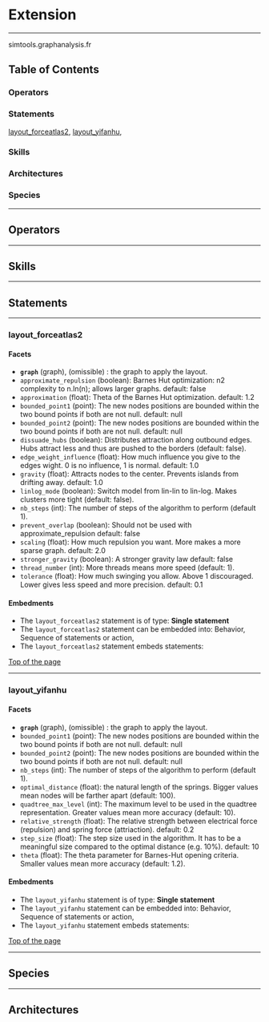 # Extension

----

 simtools.graphanalysis.fr

## Table of Contents
### Operators


### Statements
[layout_forceatlas2](#layout_forceatlas2), [layout_yifanhu](#layout_yifanhu), 

### Skills


### Architectures



### Species



----

## Operators
	

----

## Skills
	

----

## Statements
	

----
[//]: # (keyword|statement_layout_forceatlas2)
### layout_forceatlas2 
#### Facets 
  
  * **`graph`** (graph), (omissible) : the graph to apply the layout.
  * `approximate_repulsion` (boolean): Barnes Hut optimization: n2 complexity to n.ln(n); allows larger graphs. default: false
  * `approximation` (float): Theta of the Barnes Hut optimization. default: 1.2
  * `bounded_point1` (point): The new nodes positions are bounded within the two bound points if both are not null. default: null
  * `bounded_point2` (point): The new nodes positions are bounded within the two bound points if both are not null. default: null
  * `dissuade_hubs` (boolean): Distributes attraction along outbound edges. Hubs attract less and thus are pushed to the borders (default: false).
  * `edge_weight_influence` (float): How much influence you give to the edges wight. 0 is no influence, 1 is normal. default: 1.0
  * `gravity` (float): Attracts nodes to the center. Prevents islands from drifting away. default: 1.0
  * `linlog_mode` (boolean): Switch model from lin-lin to lin-log. Makes clusters more tight (default: false).
  * `nb_steps` (int): The number of steps of the algorithm to perform (default 1).
  * `prevent_overlap` (boolean): Should not be used with approximate_repulsion default: false
  * `scaling` (float): How much repulsion you want. More makes a more sparse graph. default: 2.0
  * `stronger_gravity` (boolean): A stronger gravity law default: false
  * `thread_number` (int): More threads means more speed (default: 1).
  * `tolerance` (float): How much swinging you allow. Above 1 discouraged. Lower gives less speed and more precision. default: 0.1

#### Embedments
* The `layout_forceatlas2` statement is of type: **Single statement**
* The `layout_forceatlas2` statement can be embedded into: Behavior, Sequence of statements or action, 
* The `layout_forceatlas2` statement embeds statements: 

[Top of the page](#table-of-contents)
		
	

----
[//]: # (keyword|statement_layout_yifanhu)
### layout_yifanhu 
#### Facets 
  
  * **`graph`** (graph), (omissible) : the graph to apply the layout.
  * `bounded_point1` (point): The new nodes positions are bounded within the two bound points if both are not null. default: null
  * `bounded_point2` (point): The new nodes positions are bounded within the two bound points if both are not null. default: null
  * `nb_steps` (int): The number of steps of the algorithm to perform (default 1).
  * `optimal_distance` (float): the natural length of the springs. Bigger values mean nodes will be farther apart (default: 100).
  * `quadtree_max_level` (int): The maximum level to be used in the quadtree representation. Greater values mean more accuracy (default: 10).
  * `relative_strength` (float): The relative strength between electrical force (repulsion) and spring force (attriaction). default: 0.2
  * `step_size` (float): The step size used in the algorithm. It has to be a meaningful size compared to the optimal distance (e.g. 10%). default: 10
  * `theta` (float): The theta parameter for Barnes-Hut opening criteria. Smaller values mean more accuracy (default: 1.2).

#### Embedments
* The `layout_yifanhu` statement is of type: **Single statement**
* The `layout_yifanhu` statement can be embedded into: Behavior, Sequence of statements or action, 
* The `layout_yifanhu` statement embeds statements: 

[Top of the page](#table-of-contents)
		
		
	
----

## Species
	
	
----

## Architectures 
	